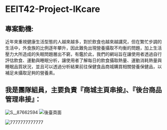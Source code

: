 # EEIT42-Project-IKcare 

## 專案動機:
近年來重視健康生活型態的人越來越多，對於飲食也越來越講究，但在繁忙步調的生活中，外食族的比例逐年攀升，因此難免出現營養攝取不均衡的問題，加上生活壓力大所造成的失眠問題層出不窮，有鑑於此，我們的網站旨在讓使用者透過自行評估飲食、運動與睡眠分析，讓使用者了解每日的飲食攝取熱量、運動消耗熱量與睡眠品質狀況，並且可以透過分析結果前往保健食品商城購買相關營養保健品，以補足未攝取足夠的營養素。

## 我是團隊組員，主要負責『商城主頁串接』、『後台商品管理串接』：



![S__87662594](https://user-images.githubusercontent.com/108709619/177926168-635cda74-4485-4bff-8fed-421812d3440a.jpg)
![後臺頁面](https://user-images.githubusercontent.com/108709619/177927015-aae07cb7-7161-4eb4-b326-eda297286363.png)


![7777777777777](https://user-images.githubusercontent.com/108709619/177926006-6bbd7ba7-8483-4465-9bd3-d3b559979425.jpg)
